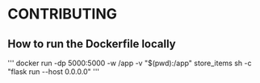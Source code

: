 # CONTRIBUTING

## How to run the Dockerfile locally

'''
docker run -dp 5000:5000 -w /app -v "$(pwd):/app" store_items sh -c "flask run --host 0.0.0.0"
'''